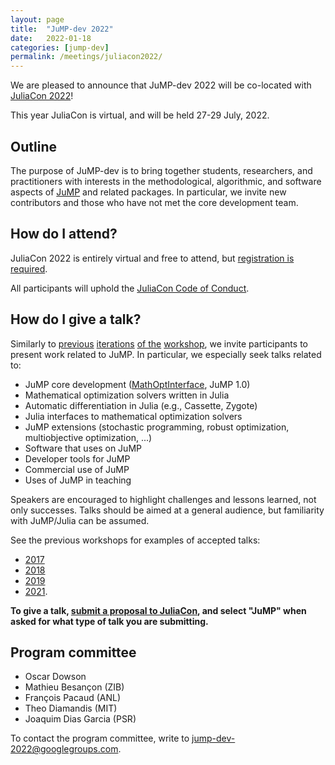 ```yaml
---
layout: page
title:  "JuMP-dev 2022"
date:   2022-01-18
categories: [jump-dev]
permalink: /meetings/juliacon2022/
---
```


We are pleased to announce that JuMP-dev 2022 will be co-located with
[JuliaCon 2022](https://juliacon.org/20212)!

This year JuliaCon is virtual, and will be held 27-29 July, 2022.

## Outline

The purpose of JuMP-dev is to bring together students, researchers, and
practitioners with interests in the methodological, algorithmic, and software aspects of
[JuMP](https://github.com/jump-dev/JuMP.jl) and related packages. In particular,
we invite new contributors and those who have not met the core development team.

## How do I attend?

JuliaCon 2022 is entirely virtual and free to attend, but
[registration is required](https://juliacon.org/2022/tickets/).

All participants will uphold the [JuliaCon Code of Conduct](https://juliacon.org/2022/coc/).

## How do I give a talk?

Similarly to [previous](/meetings/mit2017) [iterations](/meetings/bordeaux2018)
[of the](/meetings/santiago2019) [workshop](/meetings/juliacon2021), we invite
participants to present work related to JuMP. In particular, we especially seek
talks related to:

- JuMP core development ([MathOptInterface](https://github.com/JuliaOpt/MathOptInterface.jl), JuMP 1.0)
- Mathematical optimization solvers written in Julia
- Automatic differentiation in Julia (e.g., Cassette, Zygote)
- Julia interfaces to mathematical optimization solvers
- JuMP extensions (stochastic programming, robust optimization, multiobjective optimization, ...)
- Software that uses on JuMP
- Developer tools for JuMP
- Commercial use of JuMP
- Uses of JuMP in teaching

Speakers are encouraged to highlight challenges and lessons learned, not only
successes. Talks should be aimed at a general audience, but familiarity with
JuMP/Julia can be assumed.

See the previous workshops for examples of accepted talks:
 * [2017](/meetings/mit2017/)
 * [2018](/meetings/bordeaux2018/)
 * [2019](/meetings/santiago2019)
 * [2021](/meetings/juliacon2021).

**To give a talk, [submit a proposal to JuliaCon](https://juliacon.org/2022/proposal/),
and select "JuMP" when asked for what type of talk you are submitting.**

## Program committee

 * Oscar Dowson
 * Mathieu Besançon (ZIB)
 * François Pacaud (ANL)
 * Theo Diamandis (MIT)
 * Joaquim Dias Garcia (PSR)

To contact the program committee, write to [jump-dev-2022@googlegroups.com](mailto:jump-dev-2022@googlegroups.com).
